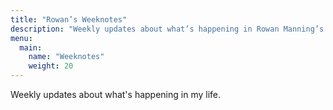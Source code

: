 ```yaml
---
title: "Rowan’s Weeknotes"
description: "Weekly updates about what’s happening in Rowan Manning’s life"
menu:
  main:
    name: "Weeknotes"
    weight: 20
---
```


Weekly updates about what's happening in my life.